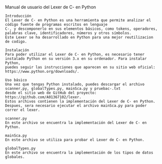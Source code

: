 Manual de usuario del Lexer de C- en Python

    Introducción
    El Lexer de C- en Python es una herramienta que permite analizar el código fuente de programas escritos en lenguaje 
    C-, y descomponerlo en sus elementos básicos, como tokens, operadores, palabras clave, identificadores, números y otros símbolos. 
    Este Lexer se ha desarrollado en Python para una mejor reutilizacion de codigo.

    Instalación
    Para poder utilizar el Lexer de C- en Python, es necesario tener instalado Python en su versión 3.x en su ordenador. Para instalar Python, 
    puedes seguir las instrucciones que aparecen en su sitio web oficial: https://www.python.org/downloads/.

    Uso básico
    Una vez que tengas Python instalado, puedes descargar el archivo scanner.py, globalTypes.py, mainSca.py y pruebac-.txt
    desde el sitio web de GitHub del proyecto: https://github.com/A01367102/lexer. 
    Estos archivos contienen la implementación del Lexer de C- en Python. 
    Despues, sera necesario ejecutar el archivo mainSca.py para poder correr el lexer.

    scanner.py
    En este archivo se encuentra la implementación del Lexer de C- en Python.

    mainSca.py
    En este archivo se utiliza para probar el Lexer de C- en Python.

    globalTypes.py
    En este archivo se encuentra la implementación de los tipos de datos globales.
    